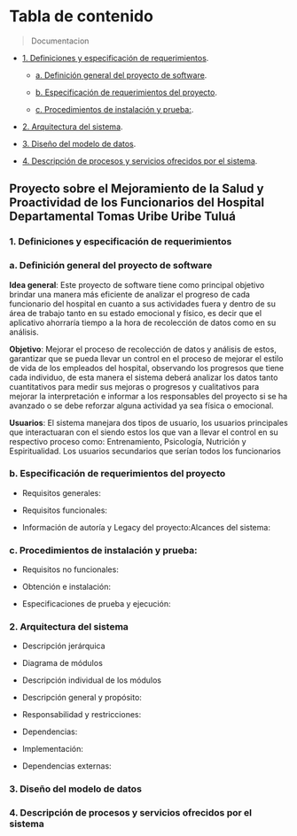 # Tabla de contenido
<!-- 
- [](#)
-->
>Documentacion 

- [1. Definiciones y especificación de requerimientos](#1.-Definiciones-y-especificación-de-requerimientos).

  - [a. Definición general del proyecto de software](#a.-Definición-general-del-proyecto-de-software).
  
  - [b. Especificación de requerimientos del proyecto](#b.-Especificación-de-requerimientos-del-proyecto).
  
  - [c. Procedimientos de instalación y prueba:](#c.-Procedimientos-de-instalación-y-prueba:).
  
- [2. Arquitectura del sistema](#2.-Arquitectura-del-sistema).

- [3. Diseño del modelo de datos](#3.-Diseño-del-modelo-de-datos).

- [4. Descripción de procesos y servicios ofrecidos por el sistema](#4.-Descripción-de-procesos-y-servicios-ofrecidos-por-el-sistema).




## Proyecto sobre el Mejoramiento de la Salud y Proactividad de los Funcionarios del Hospital Departamental Tomas Uribe Uribe Tuluá

### 1. Definiciones y especificación de requerimientos

### a. Definición general del proyecto de software

**Idea general**: Este proyecto de software tiene como principal objetivo brindar una
manera más eficiente de analizar el progreso de cada funcionario del hospital en
cuanto a sus actividades fuera y dentro de su área de trabajo tanto en su estado
emocional y físico, es decir que el aplicativo ahorraría tiempo a la hora de recolección
de datos como en su análisis.

**Objetivo**: Mejorar el proceso de recolección de datos y análisis de estos, garantizar
que se pueda llevar un control en el proceso de mejorar el estilo de vida de los
empleados del hospital, observando los progresos que tiene cada individuo, de esta
manera el sistema deberá analizar los datos tanto cuantitativos para medir sus
mejoras o progresos y cualitativos para mejorar la interpretación e informar a los
responsables del proyecto si se ha avanzado o se debe reforzar alguna actividad ya
sea física o emocional.

**Usuarios**: El sistema manejara dos tipos de usuario, los usuarios principales que
interactuaran con el siendo estos los que van a llevar el control en su respectivo
proceso como: Entrenamiento, Psicología, Nutrición y Espiritualidad.
Los usuarios secundarios que serían todos los funcionarios

### b. Especificación de requerimientos del proyecto

* Requisitos generales:

* Requisitos funcionales:

* Información de autoría y Legacy del proyecto:Alcances del sistema:

### c. Procedimientos de instalación y prueba:

* Requisitos no funcionales:

* Obtención e instalación:

* Especificaciones de prueba y ejecución:

### 2. Arquitectura del sistema

* Descripción jerárquica

* Diagrama de módulos

* Descripción individual de los módulos

* Descripción general y propósito:

* Responsabilidad y restricciones:

* Dependencias:

* Implementación:

* Dependencias externas:

### 3. Diseño del modelo de datos

### 4. Descripción de procesos y servicios ofrecidos por el sistema
